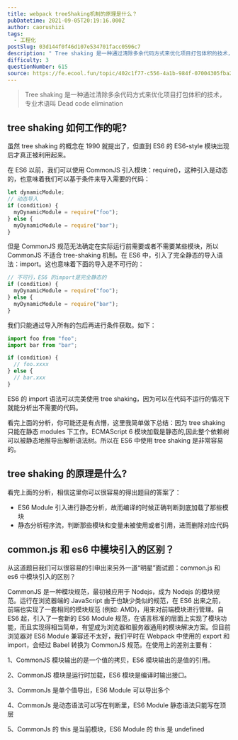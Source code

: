 ```yaml
---
title: webpack treeShaking机制的原理是什么？
pubDatetime: 2021-09-05T20:19:16.000Z
author: caorushizi
tags:
  - 工程化
postSlug: 03d144f0f46d107e534701facc0596c7
description: " Tree shaking 是一种通过清除多余代码方式来优化项目打包体积的技术，专业术语叫 Dead code elimination tree shaking如何工作的呢? 虽然 tree shaking 的概念在 1990 就提出了，但直到 ES6 的 ES6-style 模块出现后才真正被利用起来。 在ES6以前，我们可以使用CommonJS引入模块：require()，这种引入是动态的，也"
difficulty: 3
questionNumber: 615
source: https://fe.ecool.fun/topic/402c1f77-c556-4a1b-984f-07004305fba2
---
```


> Tree shaking 是一种通过清除多余代码方式来优化项目打包体积的技术，专业术语叫 Dead code elimination

## tree shaking 如何工作的呢?

虽然 tree shaking 的概念在 1990 就提出了，但直到 ES6 的 ES6-style 模块出现后才真正被利用起来。

在 ES6 以前，我们可以使用 CommonJS 引入模块：require()，这种引入是动态的，也意味着我们可以基于条件来导入需要的代码：

```js
let dynamicModule;
// 动态导入
if (condition) {
  myDynamicModule = require("foo");
} else {
  myDynamicModule = require("bar");
}
```

但是 CommonJS 规范无法确定在实际运行前需要或者不需要某些模块，所以 CommonJS 不适合 tree-shaking 机制。在 ES6 中，引入了完全静态的导入语法：import。这也意味着下面的导入是不可行的：

```js
// 不可行，ES6 的import是完全静态的
if (condition) {
  myDynamicModule = require("foo");
} else {
  myDynamicModule = require("bar");
}
```

我们只能通过导入所有的包后再进行条件获取。如下：

```js
import foo from "foo";
import bar from "bar";

if (condition) {
  // foo.xxxx
} else {
  // bar.xxx
}
```

ES6 的 import 语法可以完美使用 tree shaking，因为可以在代码不运行的情况下就能分析出不需要的代码。

看完上面的分析，你可能还是有点懵，这里我简单做下总结：因为 tree shaking 只能在静态 modules 下工作。ECMAScript 6 模块加载是静态的,因此整个依赖树可以被静态地推导出解析语法树。所以在 ES6 中使用 tree shaking 是非常容易的。

## tree shaking 的原理是什么?

看完上面的分析，相信这里你可以很容易的得出题目的答案了：

- ES6 Module 引入进行静态分析，故而编译的时候正确判断到底加载了那些模块
- 静态分析程序流，判断那些模块和变量未被使用或者引用，进而删除对应代码

## common.js 和 es6 中模块引入的区别？

从这道题目我们可以很容易的引申出来另外一道“明星”面试题：common.js 和 es6 中模块引入的区别？

CommonJS 是一种模块规范，最初被应用于 Nodejs，成为 Nodejs 的模块规范。运行在浏览器端的 JavaScript 由于也缺少类似的规范，在 ES6 出来之前，前端也实现了一套相同的模块规范 (例如: AMD)，用来对前端模块进行管理。自 ES6 起，引入了一套新的 ES6 Module 规范，在语言标准的层面上实现了模块功能，而且实现得相当简单，有望成为浏览器和服务器通用的模块解决方案。但目前浏览器对 ES6 Module 兼容还不太好，我们平时在 Webpack 中使用的 export 和 import，会经过 Babel 转换为 CommonJS 规范。在使用上的差别主要有：

1、CommonJS 模块输出的是一个值的拷贝，ES6 模块输出的是值的引用。

2、CommonJS 模块是运行时加载，ES6 模块是编译时输出接口。

3、CommonJs 是单个值导出，ES6 Module 可以导出多个

4、CommonJs 是动态语法可以写在判断里，ES6 Module 静态语法只能写在顶层

5、CommonJs 的 this 是当前模块，ES6 Module 的 this 是 undefined
